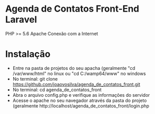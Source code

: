 # Agenda de Contatos Front-End Laravel
PHP >= 5.6
Apache
Conexão com a Internet

# Instalação
- Entre na pasta de projetos do seu apacha (geralmente "cd /var/www/html" no linux ou "cd C:/wamp64/www" no windows
- No terminal: git clone https://github.com/joaovosilva/agenda_de_contatos_front.git
- No terminal: cd agenda_de_contatos_front
- Abra o arquivo config.php e verifique as informações do servidor
- Acesse o apache no seu navegador através da pasta do projeto (geralmente http://localhost/agenda_de_contatos_front/login.php
